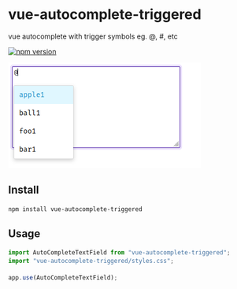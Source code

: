 # vue-autocomplete-triggered

vue autocomplete with trigger symbols eg. @, #, etc

[![npm version](https://badge.fury.io/js/vue-autocomplete-triggered.svg)](https://badge.fury.io/js/vue-autocomplete-triggered)

![Screenshot](screenshot.png)

## Install

```bash
npm install vue-autocomplete-triggered
```

## Usage

```js
import AutoCompleteTextField from "vue-autocomplete-triggered";
import "vue-autocomplete-triggered/styles.css";

app.use(AutoCompleteTextField);
```
